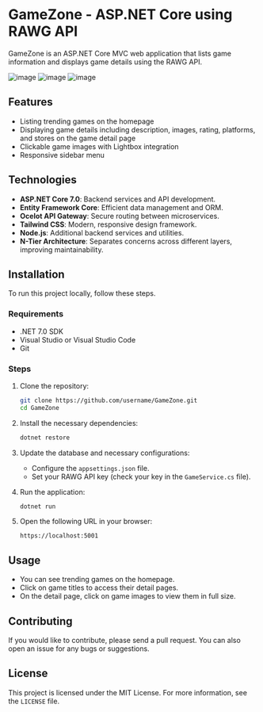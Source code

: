 # GameZone - ASP.NET Core using RAWG API

GameZone is an ASP.NET Core MVC web application that lists game information and displays game details using the RAWG API.

![image](https://github.com/karabasnejat/GameZone/assets/62561906/63790290-f7b7-4cfc-82ef-bbdae5170d4d)
![image](https://github.com/karabasnejat/GameZone/assets/62561906/ad747b0f-4f41-4bb5-84a3-51e4959befd9)
![image](https://github.com/karabasnejat/GameZone/assets/62561906/502ffd1e-95d9-468d-b319-6ce03b36d707)

## Features

- Listing trending games on the homepage
- Displaying game details including description, images, rating, platforms, and stores on the game detail page
- Clickable game images with Lightbox integration
- Responsive sidebar menu

## Technologies

- **ASP.NET Core 7.0**: Backend services and API development.
- **Entity Framework Core**: Efficient data management and ORM.
- **Ocelot API Gateway**: Secure routing between microservices.
- **Tailwind CSS**: Modern, responsive design framework.
- **Node.js**: Additional backend services and utilities.
- **N-Tier Architecture**: Separates concerns across different layers, improving maintainability.

## Installation

To run this project locally, follow these steps.

### Requirements

- .NET 7.0 SDK
- Visual Studio or Visual Studio Code
- Git

### Steps

1. Clone the repository:

    ```bash
    git clone https://github.com/username/GameZone.git
    cd GameZone
    ```

2. Install the necessary dependencies:

    ```bash
    dotnet restore
    ```

3. Update the database and necessary configurations:

    - Configure the `appsettings.json` file.
    - Set your RAWG API key (check your key in the `GameService.cs` file).

4. Run the application:

    ```bash
    dotnet run
    ```

5. Open the following URL in your browser:

    ```
    https://localhost:5001
    ```

## Usage

- You can see trending games on the homepage.
- Click on game titles to access their detail pages.
- On the detail page, click on game images to view them in full size.

## Contributing

If you would like to contribute, please send a pull request. You can also open an issue for any bugs or suggestions.

## License

This project is licensed under the MIT License. For more information, see the `LICENSE` file.
